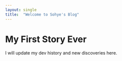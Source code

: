 ```yaml
---
layout: single
title:  "Welcome to Sohye's Blog"
---
```


# My First Story Ever
I will update my dev history and new discoveries here.
